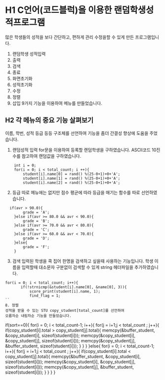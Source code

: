 # H1 C언어(코드블럭)을 이용한 랜덤학생성적프로그램
많은 학생들의 성적을 보다 간단하고, 편하게 관리 수정을할 수 있게 만든
프로그램입니다.

1. 랜덤학생 성적입력 
2. 출력
3. 검색
4. 종료
5. 화면초기화
6. 성적초기화
7. 수정
8. 정렬
9. 삽입
9가지 기능을 이용하여 메뉴를 만들었습니다.

## H2 각 메뉴의 중요 기능 살펴보기
이름, 학번, 성적 등급 등등 구조체를 선언하여 기능을 좀더 간결성 향상에 도움을 주었습니다.
1. 랜덤성적 입력
for문을 이용하여 등록할 랜덤학생을 구하였습니다.
ASCII코드 10진수를 참고하여 랜덤값을 구하였습니다.
```
    int i = 0;
    for(i = 0; i < total_count; i ++){
        student[i].name[0] = rand() %(25-0+1)+0+'A';
        student[i].name[1] = rand() %(25-0+1)+0+'A';
        student[i].name[2] = rand() %(25-0+1)+0+'A';
```
2.  등급
따로 메뉴에는 없지만 점수 평균에 따라 등급을 매기는 함수를 따로 선언하였습니다.
```
  if(avr > 90.0){
        grade = 'A';
    }else if(avr >= 80.0 && avr < 90.0){
        grade = 'B';
    }else if(avr >= 70.0 && avr < 80.0){
        grade = 'C';
    }else if(avr >= 60.0 && avr < 70.0){
        grade = 'D';
    }else{
        grade = 'F';
    }
```
3. 검색
 입력된 학생을 콕 집어 한명을 검색하고 싶을때 사용하는 기능입니다.
 학생 이름을 입력할때 대소문자 구분없이 검색할 수 있게 string 헤더파일을 추가하였습니다.
 ```
 for(i = 0; i < total_count; i++){
        if(!strnicmp(&student[i].name[0], &name[0], 3)){
            score_print(student[i].name, 1);
            find_flag = 1;
``
8. 정렬
성적을 받을 수 있는 STU copy_student[total_count]를 선언하여
오름차순 내림차순 기능을 만들었습니다.

```
if(sort==0){
        for(i = 0; i < total_count-1; i++){
            for(j = i+1;j < total_count ; j++){
                if(copy_student[i].total > copy_student[j].total){
                    memcpy(&buffer_student, &copy_student[i], sizeof(student[i]));
                    memcpy(&copy_student[i], &copy_student[j], sizeof(student[i]));
                    memcpy(&copy_student[j], &buffer_student, sizeof(student[i]));
                }
            }
        }
    }else{
        for(i = 0; i < total_count-1; i++){
            for(j = i+1;j < total_count ; j++){
                if(copy_student[i].total < copy_student[j].total){
                    memcpy(&buffer_student, &copy_student[i], sizeof(student[i]));
                    memcpy(&copy_student[i], &copy_student[j], sizeof(student[i]));
                    memcpy(&copy_student[j], &buffer_student, sizeof(student[i]));
                }
            }
        }
    }
```

